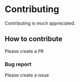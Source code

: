 # Contributing

Contributing is much appreciated.

## How to contribute

Please create a PR

### Bug report

Please create a issue


